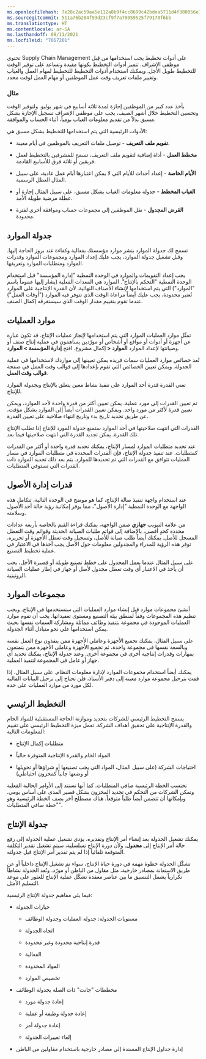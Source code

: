```yaml
---
ms.openlocfilehash: 7e28c2ac59aa5e112a8b9f4cc8699c42bdea5711d4f380056e7ef0409f59b34c
ms.sourcegitcommit: 511a76b204f93d23cf9f7a70059525f79170f6bb
ms.translationtype: HT
ms.contentlocale: ar-SA
ms.lasthandoff: 08/11/2021
ms.locfileid: "7067201"
---
```

تحتوي Supply Chain Management على أدوات تخطيط يجب استخدامها من قِبل موظفي الإشراف. تتميز أدوات التخطيط بكونها مفيدة وتساعد على توفير الوقت للتخطيط طويل الأجل. ويمكنك استخدام أدوات التخطيط للتخطيط لمهام العمل والغياب وتغيير ملفات تعريف وقت عمل الموظفين أو مهام العمل لوقت محدد.

### <a name="example"></a>مثال 

يأخذ عدد كبير من الموظفين إجازة لمدة ثلاثة أسابيع في شهر يوليو. ولتوفير الوقت وتحسين التخطيط خلال أشهر الصيف، يجب على موظفي الإشراف تسجيل الإجازة بشكل مسبق بدلاً من تقديم معلومات الغياب يومياً، أثناء الحساب والموافقة.

الأدوات الرئيسية التي يتم استخدامها للتخطيط بشكل مسبق هي:

-   **تقويم ملف التعريف** - توصيل ملفات التعريف بالموظفين في أيام معينة.

-   **مخطط العمل** - أداة إضافية لتقويم ملف التعريف، تسمح للمشرفين بالتخطيط لعمل فريقين أو ثلاثة فرق للأسابيع القادمة.

-   **الأيام الخاصة** - إعداد أحداث للأيام التي لا يمكن اعتبارها أيام عمل عادية، على سبيل المثال العطل الرسمية.

-   **الغياب المخطط** - جدولة معلومات الغياب بشكل مسبق، على سبيل المثال إجازة أو عطلة مرضية طويلة الأمد.

-   **القرض المجدول** - نقل الموظفين إلى مجموعات حساب وموافقة أخرى لفترة محدودة.

## <a name="resource-scheduling"></a>جدولة الموارد

تسمح لك جدولة الموارد بنشر موارد مؤسستك بفعالية وكفاءة عند بروز الحاجة إليها. وقبل تشغيل جدولة الموارد، يجب عليك إعداد الموارد ومجموعات الموارد وقدرات الموارد ومتطلبات الموارد وتعريفها.

يجب إعداد التقويمات والموارد في الوحدة النمطية "إدارة المؤسسة" قبل استخدام الوحدة النمطية "التحكم بالإنتاج".
الموارد هي المعدات الفعلية (يشار إليها عموماً باسم "الموارد") التي يتم استخدامها لإنشاء الأصناف النهائية. لأن القدرة الإنتاجية على الموارد تُعتبر محدودة، يجب عليك أيضاً مراعاة الوقت الذي تتوفر فيه الموارد ("أوقات العمل") عندما تقوم بتقييم مقدار الوقت الذي سيستغرقه إكمال الصنف.

## <a name="operations-resources"></a>موارد العمليات

تمثّل موارد العمليات الموارد التي يتم استخدامها لإنجاز عمليات الإنتاج. قد تكون عبارة عن أجهزة أو أدوات أو مواقع أو أشخاص أو مورّدين يساهمون في عملية إنتاج صنف أو إكمال مشروع. افتح **إدارة المؤسسة > الموارد‏‎ > الموارد‏‎** لإعداد الموارد‏‎ وصيانتها.

تُعد خصائص موارد العمليات سمات فريدة يمكن تعيينها إلى مواردك لاستخدامها في عملية الجدولة. ويمكن تعيين الخصائص التي تقوم بإعدادها إلى قوالب وقت العمل في صفحة **قوالب وقت العمل**.

تعني القدرة قدرة أحد الموارد على تنفيذ نشاط معين يتعلق بالإنتاج وبجدولة الموارد للإنتاج.

تم تعيين القدرات إلى مورد عملية. يمكن تعيين أكثر من قدرة واحدة لأحد الموارد، ويمكن تعيين قدرة لأكثر من مورد واحد. ويمكن تعيين القدرات أيضاً إلى الموارد بشكل مؤقت، عن طريق تحديد تاريخ بدء وتاريخ انتهاء صلاحية على تعيين القدرة.

القدرات التي انتهت صلاحيتها في أحد الموارد ستمنع جدولة المورد للإنتاج إذا تطلب الإنتاج تلك القدرة. يمكن تجديد القدرة التي انتهت صلاحيتها فيما بعد.

عند تحديد متطلبات الموارد لمسار الإنتاج، يمكنك تحديد قدرة واحدة أو أكثر من القدرات كمتطلبات. عند تنفيذ جدولة الإنتاج، فإن القدرات المحددة في متطلبات الموارد في مسار العمليات تتوافق مع القدرات التي تم تحديدها للموارد. يتم بعد ذلك تحديد الموارد ذات القدرات التي تستوفي المتطلبات.

## <a name="asset-management-capabilities"></a>قدرات إدارة الأصول 
عند استخدام واجهة تنفيذ صالة الإنتاج، كما هو موضح في الوحدة التالية، تتكامل هذه الواجهة مع الوحدة النمطية "إدارة الأصول"، مما يوفر إمكانية رؤية حالة أحد الأصول وسلامته.  

من علامة التبويب **جهازي** ضمن الواجهة، يمكنك قراءة القيم بالخاصة بأربعة عدادات محددة كحدٍ أقصى، بالإضافة إلى قوائم طلبات الصيانة الحديثة وقوائم وقت التعطل المسجل للأصل. يمكنك أيضاً طلب صيانة للأصل، وتسجيل وقت تعطل الأجهزة أو تحريره. توفر هذه الرؤية للمدراء والمجدولين معلومات حول الأصل يجب أخذها في الاعتبار في عملية تخطيط التصنيع.

على سبيل المثال عندما يعمل المجدول على خطط تصنيع طويلة أو قصيرة الأجل، يجب أن يأخذ في الاعتبار أي وقت تعطل مجدول لأصل أو جهاز في إطار عمليات الصيانة الروتينية. 


## <a name="resource-groups"></a>مجموعات الموارد

أنشئ مجموعات موارد قبل إنشاء موارد العمليات التي ستستخدمها في الإنتاج. ويجب تنظيم هذه المجموعات وفقاً لمنطق بيئة التصنيع ومستوى تعقيداتها. يجب أن تقوم موارد العمليات الموجودة في مجموعة بتنفيذ وظائف مماثلة ومشاركة السمات نفسها بحيث يمكن استخدامها على نحو متبادل أثناء الجدولة.

على سبيل المثال، يمكنك تجميع الأجهزة وعاملي الأجهزة ممن ينفذون نوع العمل نفسه وبالسعة نفسها في مجموعة واحدة، ثم تجميع الأجهزة وعاملي الأجهزة ممن يتمتعون بمهارات وقدرات إنتاجية أخرى في مجموعة أخرى. وعند جدولة الإنتاج، يمكنك تحديد أي جهاز أو عامل في المجموعة لتنفيذ العملية.

يمكنك أيضاً استخدام مجموعات الموارد لإدارة معلومات النظام. على سبيل المثال، إذا قمت بترحيل مجموعة موارد معينة إلى دفتر الأستاذ، فلن تحتاج إلى ترحيل البيانات المالية لكل مورد من موارد العمليات على حدة.

## <a name="master-planning"></a>التخطيط الرئيسي

يسمح التخطيط الرئيسي للشركات بتحديد وموازنة الحاجة المستقبلية للمواد الخام والقدرة الإنتاجية على تحقيق أهداف الشركة. تعمل ميزة التخطيط الرئيسي على تقييم المعلومات التالية:

-   متطلبات إكمال الإنتاج

-   المواد الخام والقدرة الإنتاجية المتوفرة حالياً

-   احتياجات الشركة (على سبيل المثال، المواد التي يجب تصنيعها أو شراؤها أو تحويلها أو وضعها جانباً كمخزون احتياطي)

تحتسب الخطة الرئيسية صافي المتطلبات. كما أنها تستند إلى الأوامر الحالية الفعلية وتمكن الشركات من التحكم في تجديد المخزون بشكل قصير المدى على أساس يومي. وبإمكانها أن تتضمن أيضاً طلباً متوقعاً. هناك مصطلح آخر يصف الخطة الرئيسية وهو "خطة صافي المتطلبات". 

## <a name="production-scheduling"></a>جدولة الإنتاج

يمكنك تشغيل الجدولة بعد إنشاء أمر الإنتاج وتقديره. يؤدي تشغيل عملية الجدولة إلى رفع حالة أمر الإنتاج إلى **مجدول**. ولأن دورة الإنتاج تسلسلية، سيتم تشغيل تقدير التكلفة المتوقعة تلقائياً إذا لم يتم تقدير أمر الإنتاج قبل جدولته.

تشكّل الجدولة خطوة مهمة في دورة حياة الإنتاج، سواء تم تشغيل الإنتاج داخلياً أو عن طريق الاستعانة بمصادر خارجية، مثل مقاول من الباطن أو مورّد. وتُعد الجدولة نشاطاً تكرارياً يشمل التنسيق ما بين عناصر معقدة تشكّل عملية الإنتاج للعثور على موعد التسليم الأمثل.

فيما يلي مفاهيم جدولة الإنتاج الرئيسية:

-   خيارات الجدولة

    -   مستويات الجدولة: جدولة العمليات وجدولة الوظائف

    -   اتجاه الجدولة

    -   قدرة إنتاجية محدودة وغير محدودة

    -   الفعالية

    -   المواد المحدودة

    -   تخصيص الموارد

-   مخططات "جانت" ذات الصلة بجدولة الوظائف

    -   إعادة جدولة مورد

    -   إعادة جدولة وظيفة أو عملية

    -   إعادة جدولة أمر

    -   إلغاء تغييرات الجدولة

-   إدارة جداول الإنتاج المسندة إلى مصادر خارجية باستخدام مقاولين من الباطن 
